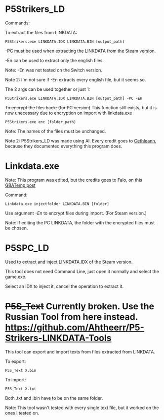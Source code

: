 # P5Strikers_LD

Commands:

To extract the files from LINKDATA:
```
P5Strikers.exe LINKDATA.IDX LINKDATA.BIN [output_path]
```
-PC must be used when extracting the LINKDATA from the Steam version.

-En can be used to extract only the english files.

Note: -En was not tested on the Switch version.

Note 2: I'm not sure if -En extracts every english file, but it seems so.

The 2 args can be used together or just 1:
```
P5Strikers.exe LINKDATA.IDX LINKDATA.BIN [output_path] -PC -En
```
~~To encrypt the files back: (for PC version)~~ This function still exists, but it is now unecessary due to encryption on import with linkdata.exe
```
P5Strikers.exe enc [folder_path] 
```
Note: The names of the files must be unchanged.

Note 2: P5Strikers_LD was made using AI. Every credit goes to [Cethleann](https://github.com/yretenai/Cethleann), because they documented everything this program does.

# Linkdata.exe

Note: This program was edited, but the credits goes to Falo, on this [GBATemp post](https://gbatemp.net/threads/dragon-quest-builders-2.528161/post-8466669)

Command:
```
Linkdata.exe injectfolder LINKDATA.BIN [folder]
```

Use argument *-En* to encrypt files during import. (For Steam version.)

Note: If editing the PC LINKDATA, the folder with the encrypted files must be chosen.

# P5SPC_LD

Used to extract and inject LINKDATA.IDX of the Steam version.

This tool does not need Command Line, just open it normally and select the game.exe.

Select an IDX to inject it, cancel the operation to extract it.

# ~~P5S_Text~~ Currently broken. Use the Russian Tool from here instead. https://github.com/Ahtheerr/P5-Strikers-LINKDATA-Tools

This tool can export and import texts from files extracted from LINKDATA.

To export:

```
P5S_Text X.bin
```

To import:

```
P5S_Text X.txt
```

Both .txt and .bin have to be on the same folder.

Note: This tool wasn't tested with every single text file, but it worked on the ones I tested on.
